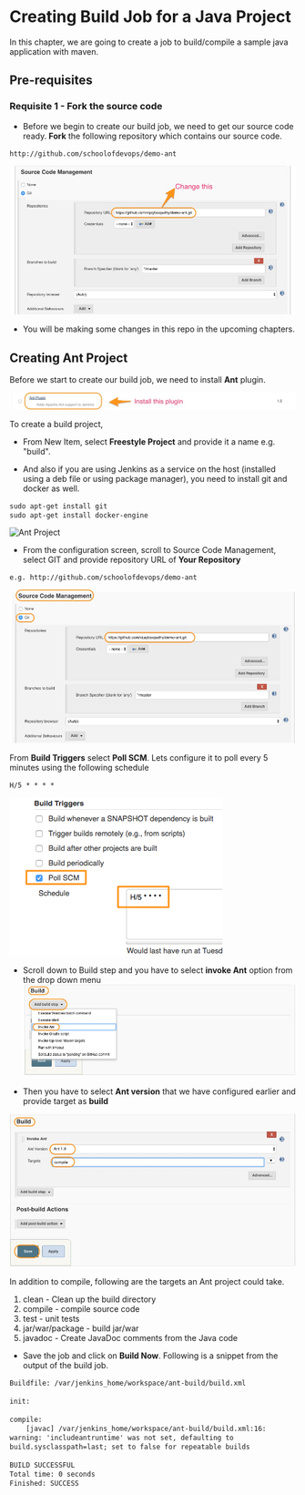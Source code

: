 # Creating  Build Job for a Java Project

In this chapter, we are going to create a job to build/compile a sample java application with maven.

## Pre-requisites

### Requisite 1 - Fork the source code

* Before we begin to create our build job, we need to get our source code ready. **Fork** the following repository which contains our source code.

```
http://github.com/schoolofdevops/demo-ant
```

![branch](images/chap8/branch.jpg)

* You will be making some changes in this repo in the upcoming chapters.

## Creating Ant Project

Before we start to create our build job, we need to install **Ant** plugin.

![Ant Plugin](images/chap8/plugin.jpg)

To create a build project,

* From New Item, select **Freestyle Project** and provide it a name e.g. "build".

* And also if you are using Jenkins as a service on the host (installed using a deb file or using package manager), you need to install git and docker as well.

```
sudo apt-get install git
sudo apt-get install docker-engine
```

![Ant Project](images/chap8/ant_proj.png)

* From the configuration screen, scroll to Source Code Management, select GIT and provide repository URL of **Your Repository**

```
e.g. http://github.com/schoolofdevops/demo-ant
```

![GIT SCM](images/chap8/scm_git.jpg)

From **Build Triggers** select **Poll SCM**. Lets configure it to poll every 5 minutes using the following schedule

```
H/5 * * * *
```

![Poll SCM](images/chap8/poll_scm.png)

* Scroll down to Build step and you have to select **invoke Ant** option from the drop down menu
![Build Step](images/chap8/build_step.jpg)

* Then you have to select **Ant version** that we have configured earlier and provide target as **build**

![Ant Goal](images/chap8/target.jpg)

In addition to compile, following are the targets an Ant project could take.

1. clean - Clean up the build directory
2. compile - compile source code
3. test - unit tests
4. jar/war/package - build jar/war
5. javadoc - Create JavaDoc comments from the Java code

* Save the job and click on **Build Now**.  Following is a snippet from the output of the build job.

```
Buildfile: /var/jenkins_home/workspace/ant-build/build.xml

init:

compile:
    [javac] /var/jenkins_home/workspace/ant-build/build.xml:16: warning: 'includeantruntime' was not set, defaulting to build.sysclasspath=last; set to false for repeatable builds

BUILD SUCCESSFUL
Total time: 0 seconds
Finished: SUCCESS
```
